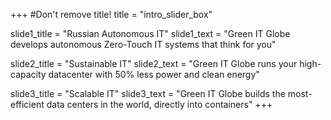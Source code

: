 +++
#Don't remove title!
title = "intro_slider_box"

slide1_title = "Russian Autonomous IT"
slide1_text = "Green IT Globe develops autonomous Zero-Touch IT systems that think for you"

slide2_title = "Sustainable IT"
slide2_text = "Green IT Globe runs your high-capacity datacenter with 50% less power and clean energy"

slide3_title = "Scalable IT"
slide3_text = "Green IT Globe builds the most-efficient data centers in the world, directly into containers"
+++